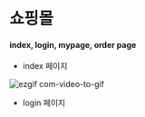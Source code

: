 # 쇼핑몰 

#### index, login, mypage, order page
- index 페이지

![ezgif com-video-to-gif](https://user-images.githubusercontent.com/50347542/77743452-70801b00-705b-11ea-9d97-21ae42679573.gif)

- login 페이지
